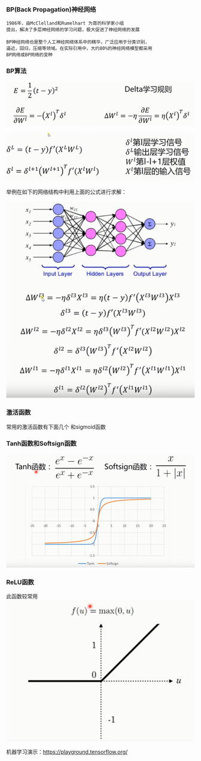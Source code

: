 ### BP(Back Propagation)神经网络
    1986年，由McClelland和Rumelhart 为首的科学家小组
    提出，解决了多层神经网络的学习问题，极大促进了神经网络的发展
    
    BP神经网络也是整个人工神经网络体系中的精华，广泛应用于分类识别，
    逼近，回归，压缩等领域。在实际引用中，大约80%的神经网络模型都采用
    BP网络或BP网络的变种



### BP算法

![image](https://github.com/jccjd/Coursera-Machine-Learning/blob/master/week-4/image/BP神经网络3.PNG?raw=true)

![image](https://github.com/jccjd/Coursera-Machine-Learning/blob/master/week-4/image/BP神经网络2.PNG?raw=true)

举例在如下的网络结构中利用上面的公式进行求解：

![image](https://github.com/jccjd/Coursera-Machine-Learning/blob/master/week-4/image/BP神经网络4.PNG?raw=true)

### 激活函数
常用的激活函数有下面几个 和sigmoid函数

### Tanh函数和Softsign函数

![image](https://github.com/jccjd/Coursera-Machine-Learning/blob/master/week-4/image/BP神经网络5.PNG?raw=true)

### ReLU函数
此函数较常用
![image](https://github.com/jccjd/Coursera-Machine-Learning/blob/master/week-4/image/BP神经网络6.PNG?raw=true)

机器学习演示：https://playground.tensorflow.org/


